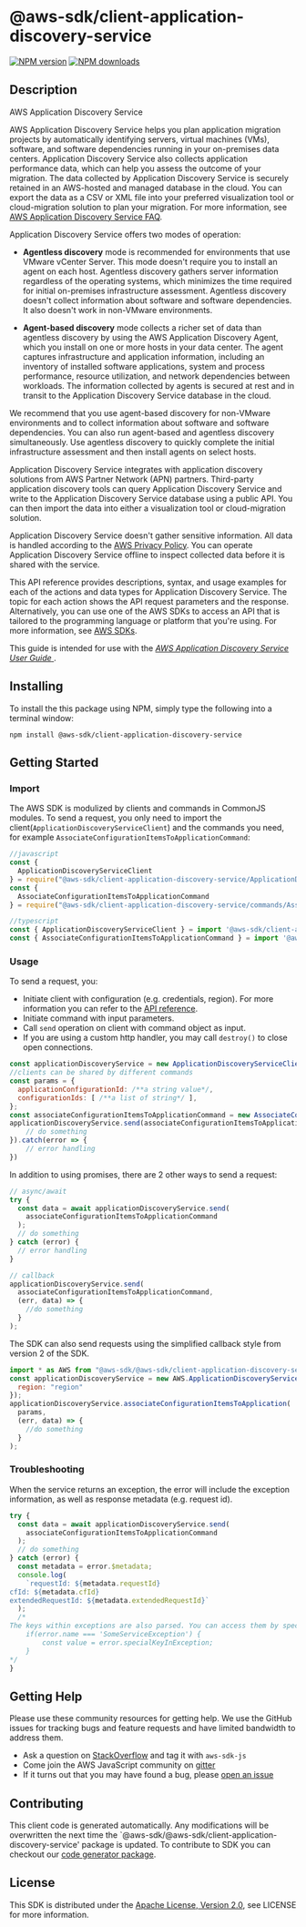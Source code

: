 # @aws-sdk/client-application-discovery-service

[![NPM version](https://img.shields.io/npm/v/@aws-sdk/client-application-discovery-service/preview.svg)](https://www.npmjs.com/package/@aws-sdk/client-application-discovery-service)
[![NPM downloads](https://img.shields.io/npm/dm/@aws-sdk/client-application-discovery-service.svg)](https://www.npmjs.com/package/@aws-sdk/client-application-discovery-service)

## Description

<fullname>AWS Application Discovery Service</fullname> <p>AWS Application Discovery Service helps you plan application migration projects by automatically identifying servers, virtual machines (VMs), software, and software dependencies running in your on-premises data centers. Application Discovery Service also collects application performance data, which can help you assess the outcome of your migration. The data collected by Application Discovery Service is securely retained in an AWS-hosted and managed database in the cloud. You can export the data as a CSV or XML file into your preferred visualization tool or cloud-migration solution to plan your migration. For more information, see <a href="http://aws.amazon.com/application-discovery/faqs/">AWS Application Discovery Service FAQ</a>.</p> <p>Application Discovery Service offers two modes of operation:</p> <ul> <li> <p> <b>Agentless discovery</b> mode is recommended for environments that use VMware vCenter Server. This mode doesn't require you to install an agent on each host. Agentless discovery gathers server information regardless of the operating systems, which minimizes the time required for initial on-premises infrastructure assessment. Agentless discovery doesn't collect information about software and software dependencies. It also doesn't work in non-VMware environments. </p> </li> <li> <p> <b>Agent-based discovery</b> mode collects a richer set of data than agentless discovery by using the AWS Application Discovery Agent, which you install on one or more hosts in your data center. The agent captures infrastructure and application information, including an inventory of installed software applications, system and process performance, resource utilization, and network dependencies between workloads. The information collected by agents is secured at rest and in transit to the Application Discovery Service database in the cloud. </p> </li> </ul> <p>We recommend that you use agent-based discovery for non-VMware environments and to collect information about software and software dependencies. You can also run agent-based and agentless discovery simultaneously. Use agentless discovery to quickly complete the initial infrastructure assessment and then install agents on select hosts.</p> <p>Application Discovery Service integrates with application discovery solutions from AWS Partner Network (APN) partners. Third-party application discovery tools can query Application Discovery Service and write to the Application Discovery Service database using a public API. You can then import the data into either a visualization tool or cloud-migration solution.</p> <important> <p>Application Discovery Service doesn't gather sensitive information. All data is handled according to the <a href="http://aws.amazon.com/privacy/">AWS Privacy Policy</a>. You can operate Application Discovery Service offline to inspect collected data before it is shared with the service.</p> </important> <p>This API reference provides descriptions, syntax, and usage examples for each of the actions and data types for Application Discovery Service. The topic for each action shows the API request parameters and the response. Alternatively, you can use one of the AWS SDKs to access an API that is tailored to the programming language or platform that you're using. For more information, see <a href="http://aws.amazon.com/tools/#SDKs">AWS SDKs</a>.</p> <p>This guide is intended for use with the <a href="http://docs.aws.amazon.com/application-discovery/latest/userguide/"> <i>AWS Application Discovery Service User Guide</i> </a>.</p>

## Installing

To install the this package using NPM, simply type the following into a terminal window:

```
npm install @aws-sdk/client-application-discovery-service
```

## Getting Started

### Import

The AWS SDK is modulized by clients and commands in CommonJS modules. To send a request, you only need to import the client(`ApplicationDiscoveryServiceClient`) and the commands you need, for example `AssociateConfigurationItemsToApplicationCommand`:

```javascript
//javascript
const {
  ApplicationDiscoveryServiceClient
} = require("@aws-sdk/client-application-discovery-service/ApplicationDiscoveryServiceClient");
const {
  AssociateConfigurationItemsToApplicationCommand
} = require("@aws-sdk/client-application-discovery-service/commands/AssociateConfigurationItemsToApplicationCommand");
```

```javascript
//typescript
const { ApplicationDiscoveryServiceClient } = import '@aws-sdk/client-application-discovery-service/ApplicationDiscoveryServiceClient';
const { AssociateConfigurationItemsToApplicationCommand } = import '@aws-sdk/client-application-discovery-service/commands/AssociateConfigurationItemsToApplicationCommand';
```

### Usage

To send a request, you:

- Initiate client with configuration (e.g. credentials, region). For more information you can refer to the [API reference][].
- Initiate command with input parameters.
- Call `send` operation on client with command object as input.
- If you are using a custom http handler, you may call `destroy()` to close open connections.

```javascript
const applicationDiscoveryService = new ApplicationDiscoveryServiceClient({region: 'region'});
//clients can be shared by different commands
const params = {
  applicationConfigurationId: /**a string value*/,
  configurationIds: [ /**a list of string*/ ],
};
const associateConfigurationItemsToApplicationCommand = new AssociateConfigurationItemsToApplicationCommand(params);
applicationDiscoveryService.send(associateConfigurationItemsToApplicationCommand).then(data => {
    // do something
}).catch(error => {
    // error handling
})
```

In addition to using promises, there are 2 other ways to send a request:

```javascript
// async/await
try {
  const data = await applicationDiscoveryService.send(
    associateConfigurationItemsToApplicationCommand
  );
  // do something
} catch (error) {
  // error handling
}
```

```javascript
// callback
applicationDiscoveryService.send(
  associateConfigurationItemsToApplicationCommand,
  (err, data) => {
    //do something
  }
);
```

The SDK can also send requests using the simplified callback style from version 2 of the SDK.

```javascript
import * as AWS from "@aws-sdk/@aws-sdk/client-application-discovery-service/ApplicationDiscoveryService";
const applicationDiscoveryService = new AWS.ApplicationDiscoveryService({
  region: "region"
});
applicationDiscoveryService.associateConfigurationItemsToApplication(
  params,
  (err, data) => {
    //do something
  }
);
```

### Troubleshooting

When the service returns an exception, the error will include the exception information, as well as response metadata (e.g. request id).

```javascript
try {
  const data = await applicationDiscoveryService.send(
    associateConfigurationItemsToApplicationCommand
  );
  // do something
} catch (error) {
  const metadata = error.$metadata;
  console.log(
    `requestId: ${metadata.requestId}
cfId: ${metadata.cfId}
extendedRequestId: ${metadata.extendedRequestId}`
  );
  /*
The keys within exceptions are also parsed. You can access them by specifying exception names:
    if(error.name === 'SomeServiceException') {
        const value = error.specialKeyInException;
    }
*/
}
```

## Getting Help

Please use these community resources for getting help. We use the GitHub issues for tracking bugs and feature requests and have limited bandwidth to address them.

- Ask a question on [StackOverflow](https://stackoverflow.com/questions/tagged/aws-sdk-js) and tag it with `aws-sdk-js`
- Come join the AWS JavaScript community on [gitter](https://gitter.im/aws/aws-sdk-js-v3)
- If it turns out that you may have found a bug, please [open an issue](https://github.com/aws/aws-sdk-js-v3/issues)

## Contributing

This client code is generated automatically. Any modifications will be overwritten the next time the `@aws-sdk/@aws-sdk/client-application-discovery-service' package is updated. To contribute to SDK you can checkout our [code generator package][].

## License

This SDK is distributed under the
[Apache License, Version 2.0](http://www.apache.org/licenses/LICENSE-2.0),
see LICENSE for more information.

[code generator package]: https://github.com/aws/aws-sdk-js-v3/tree/master/packages/service-types-generator
[api reference]: https://docs.aws.amazon.com/AWSJavaScriptSDK/latest/
